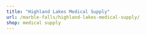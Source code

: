 ```yaml
---
title: "Highland Lakes Medical Supply"
url: /marble-falls/highland-lakes-medical-supply/
shop: medical supply
---
```

